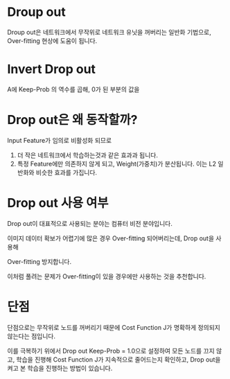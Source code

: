 # Droup out

Droup out은 네트워크에서 무작위로 네트워크 유닛을 꺼버리는 일반화 기법으로, Over-fitting 현상에 도움이 됩니다.

# Invert Drop out

A에 Keep-Prob 의 역수를 곱해, 0가 된 부분의 값을

# Drop out은 왜 동작할까?

Input Feature가 임의로 비활성화 되므로 

1. 더 작은 네트워크에서 학습하는것과 같은 효과과 됩니다.
2. 특정 Feature에만 의존하지 않게 되고, Weight(가중치)가 분산됩니다. 이는 L2 일반화와 비슷한 효과를 가집니다.

# Drop out 사용 여부

Drop out이 대표적으로 사용되는 분야는 컴퓨터 비전 분야입니다.

이미지 데이터 확보가 어렵기에 많은 경우 Over-fitting 되어버리는데, Drop out을 사용해

Over-fitting 방지합니다.

이처럼 풀려는 문제가 Over-fitting이 있을 경우에만 사용하는 것을 추천합니다.

# 단점

단점으로는 무작위로 노드를 꺼버리기 때문에 Cost Function J가 명확하게 정의되지 않는다는 점입니다. 

이를 극복하기 위에서 Drop out Keep-Prob = 1.0으로 설정하여 모든 노드를 끄지 않고,
학습을 진행해 Cost Function J가 지속적으로 줄어드는지 확인하고, Drop out을 켜고 본 학습을 진행하는 방법이 있습니다.